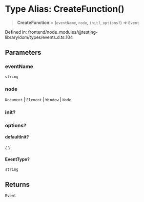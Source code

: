 # Type Alias: CreateFunction()

> **CreateFunction** = (`eventName`, `node`, `init?`, `options?`) => `Event`

Defined in: frontend/node\_modules/@testing-library/dom/types/events.d.ts:104

## Parameters

### eventName

`string`

### node

`Document` | `Element` | `Window` | `Node`

### init?

### options?

#### defaultInit?

\{ \}

#### EventType?

`string`

## Returns

`Event`
